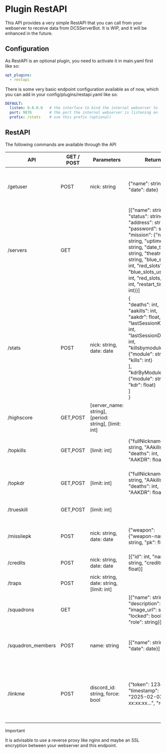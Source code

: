 # Plugin RestAPI
This API provides a very simple RestAPI that you can call from your webserver to receive data from DCSServerBot.
It is WIP, and it will be enhanced in the future.

## Configuration
As RestAPI is an optional plugin, you need to activate it in main.yaml first like so:
```yaml
opt_plugins:
  - restapi
```

There is some very basic endpoint configuration available as of now, which you can add in your 
config/plugins/restapi.yaml like so:
```yaml
DEFAULT:
  listen: 0.0.0.0   # the interface to bind the internal webserver to
  port: 9876        # the port the internal webserver is listening on
  prefix: /stats    # use this prefix (optional)
```

## RestAPI
The following commands are available through the API

| API               | GET / POST | Parameters                                            | Return                                                                                                                                                                                                                                                                     | Description                                                                           |
|-------------------|------------|-------------------------------------------------------|----------------------------------------------------------------------------------------------------------------------------------------------------------------------------------------------------------------------------------------------------------------------------|---------------------------------------------------------------------------------------|
| /getuser          | POST       | nick: string                                          | {"name": string, "date": date}                                                                                                                                                                                                                                             | Return a list of players ordered by last seen that match this nick.                   |
| /servers          | GET        |                                                       | [{"name": string, "status": string, "address": string, "password": string, "mission": {"name": string, "uptime": string, "date_time": string, "theatre", string, "blue_slots: int, "red_slots": int, "blue_slots_used": int, "red_slots_used": int, "restart_time": int}}] | Status for each server.                                                               |
| /stats            | POST       | nick: string, date: date                              | {<br>"deaths": int,<br>"aakills": int,<br>"aakdr": float,<br>"lastSessionKills": int,<br>"lastSessionDeaths": int,<br>"killsbymodule": [<br>{"module": string, "kills": int}<br>],<br>"kdrByModule": [<br>{"module": string, "kdr": float}<br>]<br>}                       | Statistics of this player                                                             |
| /highscore        | GET,POST   | [server_name: string], [period: string], [limit: int] |                                                                                                                                                                                                                                                                            | Highscore output                                                                      |
| /topkills         | GET,POST   | [limit: int]                                          | {"fullNickname": string, "AAkills": int, "deaths": int, "AAKDR": float}                                                                                                                                                                                                    | Top x of players ordered by kills descending.                                         |
| /topkdr           | GET,POST   | [limit: int]                                          | {"fullNickname": string, "AAkills": int, "deaths": int, "AAKDR": float}                                                                                                                                                                                                    | Same as /topkills but ordered by AAKDR descending.                                    |
| /trueskill        | GET,POST   | [limit: int]                                          |                                                                                                                                                                                                                                                                            | Top x trueskill ratings.                                                              |
| /missilepk        | POST       | nick: string, date: date                              | {"weapon": {"weapon-name": string, "pk": float}}                                                                                                                                                                                                                           | Probability of kill for each weapon per given user.                                   |
| /credits          | POST       | nick: string, date: date                              | [{"id": int, "name": string, "credits": float}]                                                                                                                                                                                                                            | Credits of a specific player.                                                         |
| /traps            | POST       | nick: string, date: string, [limit: int]              |                                                                                                                                                                                                                                                                            | Lists the traps of that user.                                                         |
| /squadrons        | GET        |                                                       | [{"name": string, "description": string, "image_url": string, "locked": boolean, "role": string}]                                                                                                                                                                          | Lists all squadrons.                                                                  |
| /squadron_members | POST       | name: string                                          | [{"name": string, "date": date}]                                                                                                                                                                                                                                           | Lists the members of the squadron with that name.                                     |
| /linkme           | POST       | discord_id: string, force: bool                       | {"token": 1234, "timestamp": "2025-02-03 xx:xx:xx...", "rc": 0}                                                                                                                                                                                                            | Same as /linkme in discord. Returns a new token that can be used in the in-game chat. |

> [!IMPORTANT]
> It is advisable to use a reverse proxy like nginx and maybe an SSL encryption between your webserver and this endpoint. 
